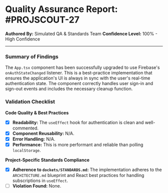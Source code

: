 # Quality Assurance Report: #PROJSCOUT-27

**Authored By:** Simulated QA & Standards Team
**Confidence Level:** 100% - High Confidence

---

### Summary of Findings
The `App.tsx` component has been successfully upgraded to use Firebase's `onAuthStateChanged` listener. This is a best-practice implementation that ensures the application's UI is always in sync with the user's real-time authentication state. The component correctly handles user sign-in and sign-out events and includes the necessary cleanup function.

### Validation Checklist

**Code Quality & Best Practices**
- [x] **Readability:** The `useEffect` hook for authentication is clean and well-commented.
- [x] **Component Reusability:** N/A.
- [x] **Error Handling:** N/A.
- [x] **Performance:** This is more performant and reliable than polling `localStorage`.

**Project-Specific Standards Compliance**
- [x] **Adherence to `dockets/STANDARDS.md`:** The implementation adheres to the `ARCHITECTURE.md` blueprint and React best practices for handling subscriptions in `useEffect`.
- [ ] **Violation Found:** None.